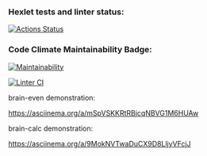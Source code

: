 ### Hexlet tests and linter status:
[![Actions Status](https://github.com/vancomm/backend-project-lvl1/workflows/hexlet-check/badge.svg)](https://github.com/vancomm/backend-project-lvl1/actions)

### Code Climate Maintainability Badge:
[![Maintainability](https://api.codeclimate.com/v1/badges/a99a88d28ad37a79dbf6/maintainability)](https://codeclimate.com/github/codeclimate/codeclimate/maintainability)

[![Linter CI](https://github.com/vancomm/backend-project-lvl1/actions/workflows/linter.yml/badge.svg)](https://github.com/vancomm/backend-project-lvl1/actions/workflows/linter.yml)


brain-even demonstration:

https://asciinema.org/a/mSpVSKKRtRBjcqNBVG1M6HUAw


brain-calc demonstration:

https://asciinema.org/a/9MokNVTwaDuCX9D8LljyVFcjJ
